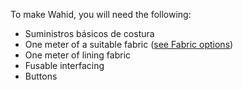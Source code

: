 To make Wahid, you will need the following:

 - Suministros básicos de costura
 - One meter of a suitable fabric ([see Fabric options](/docs/patterns/wahid/fabric))
 - One meter of lining fabric
 - Fusable interfacing
 - Buttons

